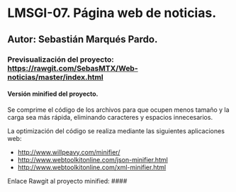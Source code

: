 # LMSGI-07. Página web de noticias.
## Autor: Sebastián Marqués Pardo.
### Previsualización del proyecto: https://rawgit.com/SebasMTX/Web-noticias/master/index.html
#### Versión minified del proyecto.

Se comprime el código de los archivos para que ocupen menos tamaño y la carga sea más rápida, eliminando caracteres y espacios innecesarios.

La optimización del código se realiza mediante las siguientes aplicaciones web:

- http://www.willpeavy.com/minifier/
- http://www.webtoolkitonline.com/json-minifier.html
- http://www.webtoolkitonline.com/xml-minifier.html

Enlace Rawgit al proyecto minified: #### 
